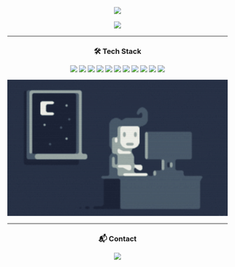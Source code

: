 <!-- 헤더 웨이브 + 타이핑 -->
<p align="center">
  <img src="https://capsule-render.vercel.app/api?type=waving&color=gradient&text=Frontend%20Engineer&height=200&fontSize=40&fontAlignY=40" />
</p>

<p align="center">
  <img src="https://readme-typing-svg.demolab.com?font=Fira+Code&pause=1000&center=true&vCenter=true&width=500&height=30&lines=Creative+Web+Engineer;Loves+DX+and+Automation;Next.js+%7C+TypeScript+%7C+AWS" />
</p>

---

<h3 align="center">🛠 Tech Stack</h3>
<p align="center">
  <img src="https://img.shields.io/badge/Next.js-000000?style=for-the-badge&logo=next.js&logoColor=white" />
  <img src="https://img.shields.io/badge/TypeScript-3178c6?style=for-the-badge&logo=typescript&logoColor=white" />
  <img src="https://img.shields.io/badge/Tailwind-06b6d4?style=for-the-badge&logo=tailwindcss&logoColor=white" />
  <img src="https://img.shields.io/badge/React-61DAFB?style=for-the-badge&logo=react&logoColor=black" />
  <img src="https://img.shields.io/badge/Zustand-000000?style=for-the-badge&logo=react&logoColor=white" />
  <img src="https://img.shields.io/badge/React Query-FF4154?style=for-the-badge&logo=react-query&logoColor=white" />
  <img src="https://img.shields.io/badge/WebSocket-4aa55f?style=for-the-badge&logo=websocket&logoColor=white" />
  <img src="https://img.shields.io/badge/Docker-2496ED?style=for-the-badge&logo=docker&logoColor=white" />
  <img src="https://img.shields.io/badge/Jenkins-D24939?style=for-the-badge&logo=jenkins&logoColor=white" />
  <img src="https://img.shields.io/badge/AWS-232F3E?style=for-the-badge&logo=amazon-aws&logoColor=white" />
  <img src="https://img.shields.io/badge/Cursor_IDE-333333?style=for-the-badge&logoColor=white" />
</p>

<p align="center">
  <img src="https://raw.githubusercontent.com/AVS1508/AVS1508/main/assets/Night-Coding.gif" width="600" />
</p>


---

<!-- 연락처 (심플 뱃지 스타일) -->
<h3 align="center">📬 Contact</h3>
<p align="center">
  <a href="mailto:pgj127@gmail.com">
    <img src="https://img.shields.io/badge/Gmail-pgj127@gmail.com-D14836?style=flat-square&logo=gmail&logoColor=white" />
  </a>
</p>
